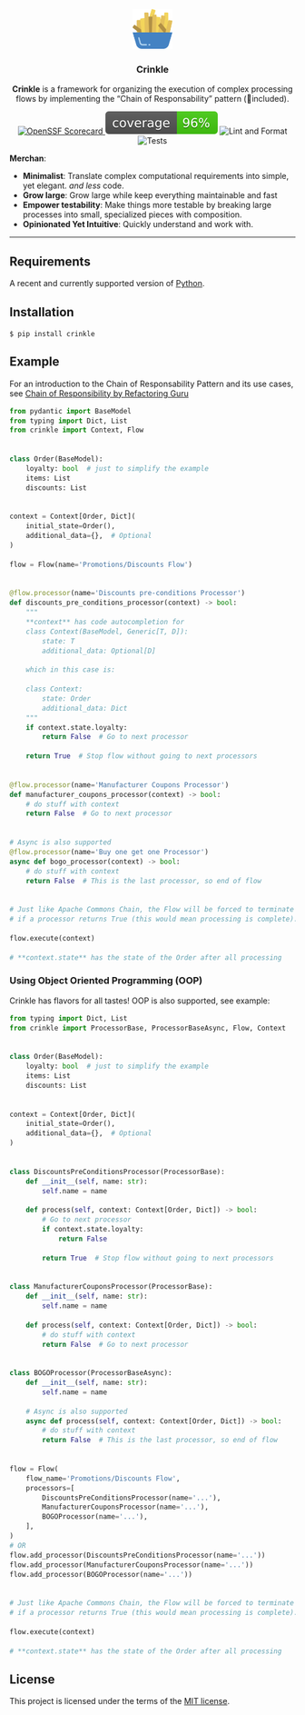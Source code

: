 <p align="center">
<img src="./assets/crinkle.png" alt="Crinkle Icon" width=70>
<h3 align="center">Crinkle</h3>
<p align="center"><strong>Crinkle</strong> is a framework for organizing the execution of complex processing flows by implementing the “Chain of Responsability” pattern (🔋included).</p>
</p>

<p align="center">
  <a href="https://securityscorecards.dev/viewer/?uri=github.com/miguelteixeiraa/crinkle">
    <img src="https://api.securityscorecards.dev/projects/github.com/miguelteixeiraa/crinkle/badge" alt="OpenSSF Scorecard">
  </a>
  <img src="./assets/coverage.svg" alt="Coverage">
  <img src="https://github.com/miguelteixeiraa/crinkle/actions/workflows/lint-and-format.yaml/badge.svg" alt="Lint and Format">
  <img src="https://github.com/miguelteixeiraa/crinkle/actions/workflows/tests.yaml/badge.svg" alt="Tests">
</p>

**Merchan**:

- **Minimalist**: Translate complex computational requirements into simple, yet elegant. _and less_ code.
- **Grow large**: Grow large while keep everything maintainable and fast
- **Empower testability**: Make things more testable by breaking large processes into small, specialized pieces with composition.
- **Opinionated Yet Intuitive**: Quickly understand and work with.

---

## Requirements

A recent and currently supported version of [Python](https://www.python.org/downloads/").

## Installation

```console
$ pip install crinkle
```

## Example

For an introduction to the Chain of Responsability Pattern and its use cases, see
[Chain of Responsibility by Refactoring Guru](https://refactoring.guru/design-patterns/chain-of-responsibility)

```Python hl_lines="18  21  23-27"
from pydantic import BaseModel
from typing import Dict, List
from crinkle import Context, Flow


class Order(BaseModel):
    loyalty: bool  # just to simplify the example
    items: List
    discounts: List


context = Context[Order, Dict](
    initial_state=Order(),
    additional_data={},  # Optional
)

flow = Flow(name='Promotions/Discounts Flow')


@flow.processor(name='Discounts pre-conditions Processor')
def discounts_pre_conditions_processor(context) -> bool:
    """
    **context** has code autocompletion for
    class Context(BaseModel, Generic[T, D]):
        state: T
        additional_data: Optional[D]

    which in this case is:

    class Context:
        state: Order
        additional_data: Dict
    """
    if context.state.loyalty:
        return False  # Go to next processor

    return True  # Stop flow without going to next processors


@flow.processor(name='Manufacturer Coupons Processor')
def manufacturer_coupons_processor(context) -> bool:
    # do stuff with context
    return False  # Go to next processor


# Async is also supported
@flow.processor(name='Buy one get one Processor')
async def bogo_processor(context) -> bool:
    # do stuff with context
    return False  # This is the last processor, so end of flow


# Just like Apache Commons Chain, the Flow will be forced to terminate
# if a processor returns True (this would mean processing is complete).

flow.execute(context)

# **context.state** has the state of the Order after all processing
```

### Using Object Oriented Programming (OOP)

Crinkle has flavors for all tastes! OOP is also supported, see example:

```Python hl_lines="15-18"
from typing import Dict, List
from crinkle import ProcessorBase, ProcessorBaseAsync, Flow, Context


class Order(BaseModel):
    loyalty: bool  # just to simplify the example
    items: List
    discounts: List


context = Context[Order, Dict](
    initial_state=Order(),
    additional_data={},  # Optional
)


class DiscountsPreConditionsProcessor(ProcessorBase):
    def __init__(self, name: str):
        self.name = name

    def process(self, context: Context[Order, Dict]) -> bool:
        # Go to next processor
        if context.state.loyalty:
            return False

        return True  # Stop flow without going to next processors


class ManufacturerCouponsProcessor(ProcessorBase):
    def __init__(self, name: str):
        self.name = name

    def process(self, context: Context[Order, Dict]) -> bool:
        # do stuff with context
        return False  # Go to next processor


class BOGOProcessor(ProcessorBaseAsync):
    def __init__(self, name: str):
        self.name = name

    # Async is also supported
    async def process(self, context: Context[Order, Dict]) -> bool:
        # do stuff with context
        return False  # This is the last processor, so end of flow


flow = Flow(
    flow_name='Promotions/Discounts Flow',
    processors=[
        DiscountsPreConditionsProcessor(name='...'),
        ManufacturerCouponsProcessor(name='...'),
        BOGOProcessor(name='...'),
    ],
)
# OR
flow.add_processor(DiscountsPreConditionsProcessor(name='...'))
flow.add_processor(ManufacturerCouponsProcessor(name='...'))
flow.add_processor(BOGOProcessor(name='...'))


# Just like Apache Commons Chain, the Flow will be forced to terminate
# if a processor returns True (this would mean processing is complete).

flow.execute(context)

# **context.state** has the state of the Order after all processing

```

## License

This project is licensed under the terms of the [MIT license](https://github.com/miguelteixeiraa/crinkle/blob/main/LICENSE).
